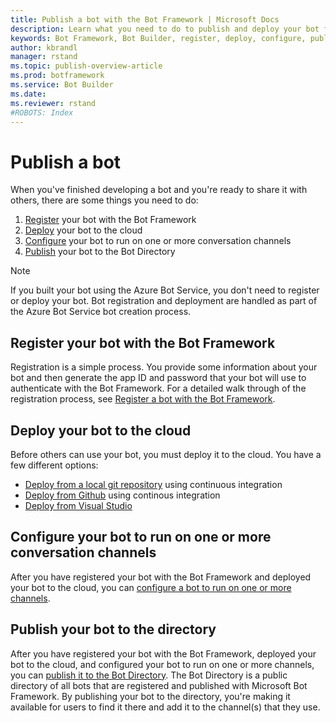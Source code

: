 ```yaml
---
title: Publish a bot with the Bot Framework | Microsoft Docs
description: Learn what you need to do to publish and deploy your bot for people to use.
keywords: Bot Framework, Bot Builder, register, deploy, configure, publish, Bot Directory
author: kbrandl
manager: rstand
ms.topic: publish-overview-article
ms.prod: botframework
ms.service: Bot Builder
ms.date:
ms.reviewer: rstand
#ROBOTS: Index
---
```


# Publish a bot

When you've finished developing a bot and you're ready to share it with others, there are some things you need to do:

1. [Register](#register) your bot with the Bot Framework<br/>
2. [Deploy](#deploy) your bot to the cloud<br/>
3. [Configure](#configure) your bot to run on one or more conversation channels<br/>
4. [Publish](#publish) your bot to the Bot Directory

> [!NOTE]
> If you built your bot using the Azure Bot Service, you don't need to register or deploy your bot.
> Bot registration and deployment are handled as part of the Azure Bot Service bot creation process.

## Register your bot with the Bot Framework

Registration is a simple process. You provide some information about your bot and then generate the app ID and password that your bot will use to authenticate with the Bot Framework.
For a detailed walk through of the registration process, see [Register a bot with the Bot Framework](~/portal-register-bot.md).

## Deploy your bot to the cloud

Before others can use your bot, you must deploy it to the cloud. You have a few different options:

- [Deploy from a local git repository](~/deploy-bot-local-git.md) using continuous integration
- [Deploy from Github](~/deploy-bot-github.md) using continous integration
- [Deploy from Visual Studio](~/deploy-bot-visual-studio.md)

## Configure your bot to run on one or more conversation channels

After you have registered your bot with the Bot Framework and deployed your bot to the cloud, you can [configure a bot to run on one or more channels](~/portal-configure-channels.md).

## Publish your bot to the directory

After you have registered your bot with the Bot Framework, deployed your bot to the cloud, and configured your bot to run on one or more channels, you can [publish it to the Bot Directory](~/portal-submit-bot-directory.md).
The Bot Directory is a public directory of all bots that are registered and published with Microsoft Bot Framework.
By publishing your bot to the directory, you're making it available for users to find it there and add it to the channel(s) that they use.
